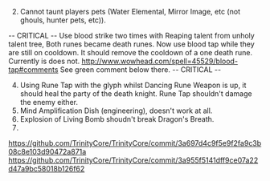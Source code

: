 2. Cannot taunt players pets (Water Elemental, Mirror Image, etc (not ghouls, hunter pets, etc)).

 -- CRITICAL --
Use blood strike two times with Reaping talent from unholy talent tree,
Both runes became death runes. Now use blood tap while they are still on cooldown.
It should remove the cooldown of a one death rune. Currently is does not.
http://www.wowhead.com/spell=45529/blood-tap#comments
See green comment below there.
 -- CRITICAL --

4. Using Rune Tap with the glyph whilst Dancing Rune Weapon is up, it 
   should heal the party of the death knight.
   Rune Tap shouldn't damage the enemy either.
5. Mind Amplification Dish (engineering), doesn't work at all.
6. Explosion of Living Bomb shoudn't break Dragon's Breath.
7. 

https://github.com/TrinityCore/TrinityCore/commit/3a697d4c9f5e9f2fa9c3b08c8e103d90472a871a
https://github.com/TrinityCore/TrinityCore/commit/3a955f5141dff9ce07a22d47a9bc58018b126f62
